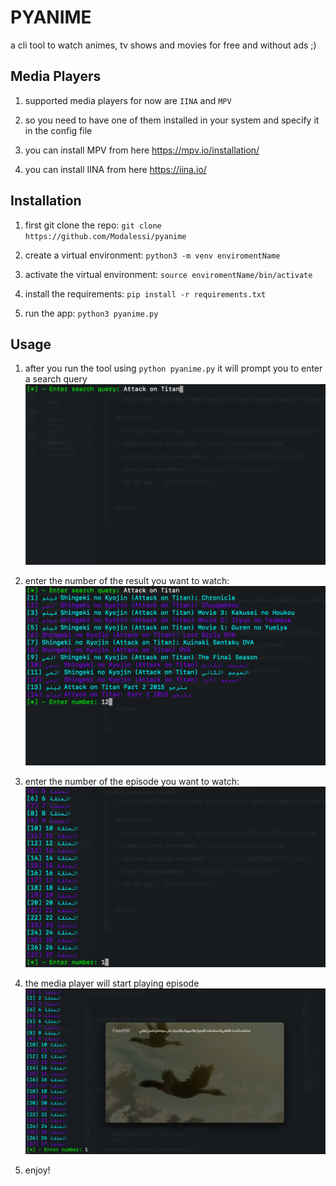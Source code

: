 # PYANIME

a cli tool to watch animes, tv shows and movies for free and without ads ;)

## Media Players
1. supported media players for now are ```IINA``` and ```MPV```

2. so you need to have one of them installed in your system and specify it in the config file

3. you can install MPV from here https://mpv.io/installation/
   
4. you can install IINA from here https://iina.io/

## Installation

1. first git clone the repo: ```git clone https://github.com/Modalessi/pyanime```

2. create a virtual environment: ```python3 -m venv enviromentName```

3. activate the virtual environment: ```source enviromentName/bin/activate```

4. install the requirements: ```pip install -r requirements.txt```

5. run the app: ```python3 pyanime.py```



## Usage

1. after you run the tool using ```python pyanime.py``` it will prompt you to enter a search query 
   ![step1](imgs/step1.png "first step: search for a tv show or an anime")
   
2. enter the number of the result you want to watch:
   ![step2](imgs/step2.png "second step: choose the result you want to watch")
   
3. enter the number of the episode you want to watch:
   ![step3](imgs/step3.png "third step: choose the episode you want to watch")
   
4. the media player will start playing episode
   ![step4](imgs/step4.png "fourth step: you can move forward, backward or exit the app")
   
5. enjoy!

